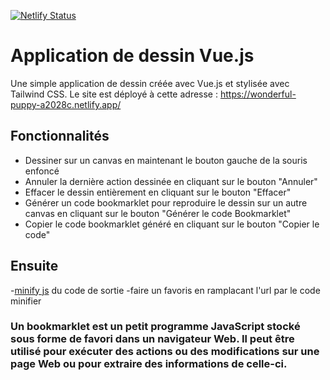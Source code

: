 [![Netlify Status](https://api.netlify.com/api/v1/badges/3c825fc0-a225-425e-bdaf-8b1a073f49cc/deploy-status)](https://app.netlify.com/sites/wonderful-puppy-a2028c/deploys)

# Application de dessin Vue.js

Une simple application de dessin créée avec Vue.js et stylisée avec Tailwind CSS. Le site est déployé à cette adresse : https://wonderful-puppy-a2028c.netlify.app/

## Fonctionnalités


- Dessiner sur un canvas en maintenant le bouton gauche de la souris enfoncé
- Annuler la dernière action dessinée en cliquant sur le bouton "Annuler"
- Effacer le dessin entièrement en cliquant sur le bouton "Effacer"
- Générer un code bookmarklet pour reproduire le dessin sur un autre canvas en cliquant sur le bouton "Générer le code Bookmarklet"
- Copier le code bookmarklet généré en cliquant sur le bouton "Copier le code"


## Ensuite


-[minify js](https://minify-js.com/) du code de sortie
-faire un favoris en ramplacant l'url par le code minifier

### Un bookmarklet est un petit programme JavaScript stocké sous forme de favori dans un navigateur Web. Il peut être utilisé pour exécuter des actions ou des modifications sur une page Web ou pour extraire des informations de celle-ci.
